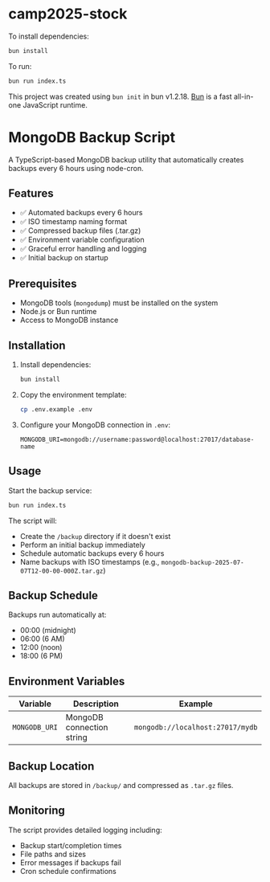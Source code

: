 # camp2025-stock

To install dependencies:

```bash
bun install
```

To run:

```bash
bun run index.ts
```

This project was created using `bun init` in bun v1.2.18. [Bun](https://bun.sh) is a fast all-in-one JavaScript runtime.

# MongoDB Backup Script

A TypeScript-based MongoDB backup utility that automatically creates backups every 6 hours using node-cron.

## Features

- ✅ Automated backups every 6 hours
- ✅ ISO timestamp naming format
- ✅ Compressed backup files (.tar.gz)
- ✅ Environment variable configuration
- ✅ Graceful error handling and logging
- ✅ Initial backup on startup

## Prerequisites

- MongoDB tools (`mongodump`) must be installed on the system
- Node.js or Bun runtime
- Access to MongoDB instance

## Installation

1. Install dependencies:
   ```bash
   bun install
   ```

2. Copy the environment template:
   ```bash
   cp .env.example .env
   ```

3. Configure your MongoDB connection in `.env`:
   ```
   MONGODB_URI=mongodb://username:password@localhost:27017/database-name
   ```

## Usage

Start the backup service:
```bash
bun run index.ts
```

The script will:
- Create the `/backup` directory if it doesn't exist
- Perform an initial backup immediately
- Schedule automatic backups every 6 hours
- Name backups with ISO timestamps (e.g., `mongodb-backup-2025-07-07T12-00-00-000Z.tar.gz`)

## Backup Schedule

Backups run automatically at:
- 00:00 (midnight)
- 06:00 (6 AM)
- 12:00 (noon)
- 18:00 (6 PM)

## Environment Variables

| Variable | Description | Example |
|----------|-------------|---------|
| `MONGODB_URI` | MongoDB connection string | `mongodb://localhost:27017/mydb` |

## Backup Location

All backups are stored in `/backup/` and compressed as `.tar.gz` files.

## Monitoring

The script provides detailed logging including:
- Backup start/completion times
- File paths and sizes
- Error messages if backups fail
- Cron schedule confirmations
